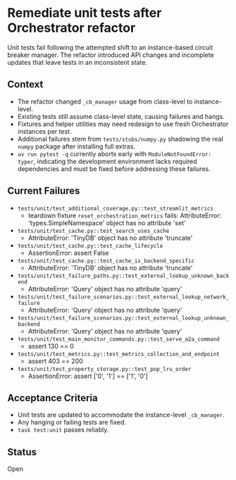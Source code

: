 # Remediate unit tests after Orchestrator refactor

Unit tests fail following the attempted shift to an instance-based circuit
breaker manager. The refactor introduced API changes and incomplete updates that
leave tests in an inconsistent state.

## Context
- The refactor changed `_cb_manager` usage from class-level to instance-level.
- Existing tests still assume class-level state, causing failures and hangs.
- Fixtures and helper utilities may need redesign to use fresh Orchestrator
  instances per test.
- Additional failures stem from `tests/stubs/numpy.py` shadowing the real
  `numpy` package after installing full extras.
- `uv run pytest -q` currently aborts early with `ModuleNotFoundError: typer`,
  indicating the development environment lacks required dependencies and must
  be fixed before addressing these failures.

## Current Failures
- `tests/unit/test_additional_coverage.py::test_streamlit_metrics`
  - teardown fixture `reset_orchestration_metrics` fails: AttributeError: 'types.SimpleNamespace' object has no attribute 'set'
- `tests/unit/test_cache.py::test_search_uses_cache`
  - AttributeError: 'TinyDB' object has no attribute 'truncate'
- `tests/unit/test_cache.py::test_cache_lifecycle`
  - AssertionError: assert False
- `tests/unit/test_cache.py::test_cache_is_backend_specific`
  - AttributeError: 'TinyDB' object has no attribute 'truncate'
- `tests/unit/test_failure_paths.py::test_external_lookup_unknown_backend`
  - AttributeError: 'Query' object has no attribute 'query'
- `tests/unit/test_failure_scenarios.py::test_external_lookup_network_failure`
  - AttributeError: 'Query' object has no attribute 'query'
- `tests/unit/test_failure_scenarios.py::test_external_lookup_unknown_backend`
  - AttributeError: 'Query' object has no attribute 'query'
- `tests/unit/test_main_monitor_commands.py::test_serve_a2a_command`
  - assert 130 == 0
- `tests/unit/test_metrics.py::test_metrics_collection_and_endpoint`
  - assert 403 == 200
- `tests/unit/test_property_storage.py::test_pop_lru_order`
  - AssertionError: assert ['0', '1'] == ['1', '0']

## Acceptance Criteria
- Unit tests are updated to accommodate the instance-level `_cb_manager`.
- Any hanging or failing tests are fixed.
- `task test:unit` passes reliably.

## Status
Open

